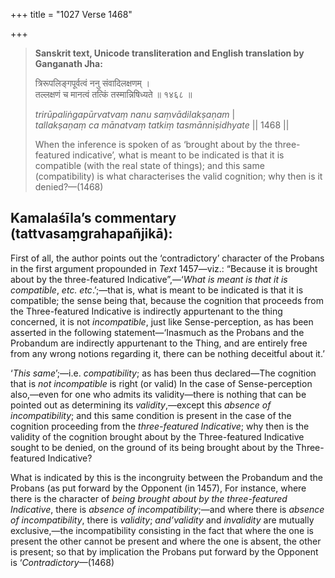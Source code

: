 +++
title = "1027 Verse 1468"

+++
> **Sanskrit text, Unicode transliteration and English translation by Ganganath Jha:** 
>
> त्रिरूपलिङ्गपूर्वत्वं ननु संवादिलक्षणम् ।  
> तल्लक्षणं च मानत्वं तत्किं तस्मान्निषिध्यते ॥ १४६८ ॥ 
>
> *trirūpaliṅgapūrvatvaṃ nanu saṃvādilakṣaṇam* \|  
> *tallakṣaṇaṃ ca mānatvaṃ tatkiṃ tasmānniṣidhyate* \|\| 1468 \|\| 
>
> When the inference is spoken of as ‘brought about by the three-featured indicative’, what is meant to be indicated is that it is compatible (with the real state of things); and this same (compatibility) is what characterises the valid cognition; why then is it denied?—(1468)



## Kamalaśīla’s commentary (tattvasaṃgrahapañjikā):

First of all, the author points out the ‘contradictory’ character of the Probans in the first argument propounded in *Text* 1457—viz.: “Because it is brought about by the three-featured Indicative”,—‘*What is meant is that it is compatible*, *etc. etc*.’;—that is, what is meant to be indicated is that it is compatible; the sense being that, because the cognition that proceeds from the Three-featured Indicative is indirectly appurtenant to the thing concerned, it is not *incompatible*, just like Sense-perception, as has been asserted in the following statement—‘Inasmuch as the Probans and the Probandum are indirectly appurtenant to the Thing, and are entirely free from any wrong notions regarding it, there can be nothing deceitful about it.’

‘*This same*’;—i.e. *compatibility*; as has been thus declared—The cognition that is *not* *incompatible* is right (or valid) In the case of Sense-perception also,—even for one who admits its validity—there is nothing that can be pointed out as determining its *validity*,—except this *absence of incompatibility*; and this same condition is present in the case of the cognition proceeding from the *three-featured Indicative*; why then is the validity of the cognition brought about by the Three-featured Indicative sought to be denied, on the ground of its being brought about by the Three-featured Indicative?

What is indicated by this is the incongruity between the Probandum and the Probans (as put forward by the Opponent (in 1457), For instance, where there is the character of *being brought about by the three-featured Indicative*, there is *absence of incompatibility*;—and where there is *absence of incompatibility*, there is *validity*; *and’validity* and *invalidity* are mutually exclusive,—the incompatibility consisting in the fact that where the one is present the other cannot be present and where the one is absent, the other is present; so that by implication the Probans put forward by the Opponent is ‘*Contradictory*—(1468)


